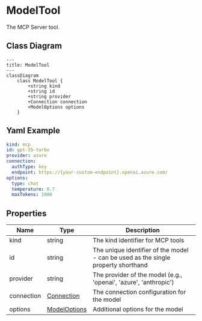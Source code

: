 # ModelTool

The MCP Server tool.

## Class Diagram

```mermaid
---
title: ModelTool
---
classDiagram
    class ModelTool {
        +string kind
        +string id
        +string provider
        +Connection connection
        +ModelOptions options
    }
```

## Yaml Example

```yaml
kind: mcp
id: gpt-35-turbo
provider: azure
connection:
  authType: key
  endpoint: https://{your-custom-endpoint}.openai.azure.com/
options:
  type: chat
  temperature: 0.7
  maxTokens: 1000

```

## Properties

| Name | Type | Description |
| ---- | ---- | ----------- |
| kind | string | The kind identifier for MCP tools  |
| id | string | The unique identifier of the model - can be used as the single property shorthand  |
| provider | string | The provider of the model (e.g., &#39;openai&#39;, &#39;azure&#39;, &#39;anthropic&#39;)  |
| connection | [Connection](Connection.md) | The connection configuration for the model  |
| options | [ModelOptions](ModelOptions.md) | Additional options for the model  |
